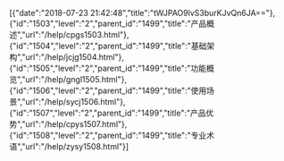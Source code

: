 [{"date":"2018-07-23 21:42:48","title":"tWJPAO9lvS3burKJvQn6JA=="},{"id":"1503","level":"2","parent_id":"1499","title":"产品概述","url":"/help/cpgs1503.html"},{"id":"1504","level":"2","parent_id":"1499","title":"基础架构","url":"/help/jcjg1504.html"},{"id":"1505","level":"2","parent_id":"1499","title":"功能概览","url":"/help/gngl1505.html"},{"id":"1506","level":"2","parent_id":"1499","title":"使用场景","url":"/help/sycj1506.html"},{"id":"1507","level":"2","parent_id":"1499","title":"产品优势","url":"/help/cpys1507.html"},{"id":"1508","level":"2","parent_id":"1499","title":"专业术语","url":"/help/zysy1508.html"}]